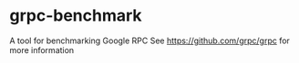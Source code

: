 # grpc-benchmark
A tool for benchmarking Google RPC
See https://github.com/grpc/grpc for more information
